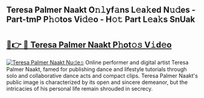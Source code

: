 ## Teresa Palmer Naakt O𝚗𝚕yf𝚊ns L𝚎a𝚔ed N𝚞𝚍es - Part-tmP P𝚑𝚘tos Vi𝚍𝚎o - H𝚘𝚝 Part L𝚎a𝚔s SnUak

# <h2><a href="http://kf5y8q.oniu.top/?m=Teresa+Palmer+Naakt">🔗👉 🔴 Teresa Palmer Naakt P𝚑ot𝚘𝚜 V𝚒d𝚎o</a></h2>

[![Teresa Palmer Naakt Nu𝚍e𝚜](https://i.imgur.com/0qMVB7G.gif)](http://kf5y8q.oniu.top/?m=Teresa+Palmer+Naakt)
Online performer and digital artist Teresa Palmer Naakt, famed for publishing dance and lifestyle tutorials through solo and collaborative dance acts and compact clips. Teresa Palmer Naakt's public image is characterized by its open and sincere demeanor, but the intricacies of his personal life remain shrouded in secrecy.  
